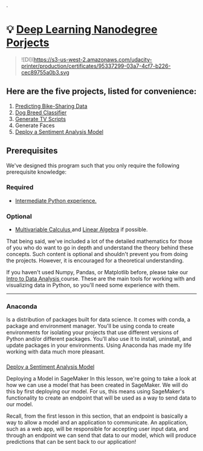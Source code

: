 


.


#  💡 [Deep Learning Nanodegree Porjects ](https://s3-us-west-2.amazonaws.com/udacity-printer/production/certificates/95337299-03a7-4cf7-b226-cec89755a0b3.svg)


>   ![Dl](https://s3-us-west-2.amazonaws.com/udacity-printer/production/certificates/95337299-03a7-4cf7-b226-cec89755a0b3.svg


## Here are the five projects, listed for convenience:




1. [Predicting Bike-Sharing Data](https://github.com/nancyalaswad90/Predicting-Bike-Sharing-Data)
2. [Dog Breed Classifier](https://github.com/nancyalaswad90/Dog-Breed-Classifier)
3. [Generate TV Scripts](https://github.com/nancyalaswad90/TV-Script-Generation)
4. Generate Faces
5. [Deploy a Sentiment Analysis Model](https://github.com/nancyalaswad90/Deploy-a-Sentiment-Analysis-Model)












## Prerequisites



We've designed this program such that you only require the following prerequisite knowledge:


### Required


 - [Intermediate Python experience.](https://classroom.udacity.com/courses/ud1110/lessons/2faaad2c-7904-4752-b289-da787460e159/concepts/6bc01f04-e09b-4406-9026-a6f1ca329eac)



### Optional


- [Multivariable Calculus ](https://www.khanacademy.org/math/multivariable-calculus) and [Linear Algebra](https://www.khanacademy.org/math/linear-algebra) if possible.




That being said, we've included a lot of the detailed mathematics for those of you who do want to go in depth and understand the theory behind these concepts. Such content is optional and shouldn't prevent you from doing the projects. However, it is encouraged  for a theoretical understanding.






If you haven't used Numpy, Pandas, or Matplotlib before, please take our [Intro to Data Analysis ](https://classroom.udacity.com/courses/ud170)course. These are the main tools for working with and visualizing data in Python, so you'll need some experience with them.




-------------------------------------


### Anaconda


Is a distribution of packages built for data science. It comes with conda, a package and environment manager. You'll be using conda to create environments for isolating your projects that use different versions of Python and/or different packages. You'll also use it to install, uninstall, and update packages in your environments. Using Anaconda has made my life working with data much more pleasant.







###


[Deploy a Sentiment Analysis Model](https://classroom.udacity.com/nanodegrees/nd101/parts/5b7b3a4c-10eb-4293-b821-ec6f539524dc/modules/18b878df-6e0d-4f87-953c-385777327c49/lessons/8efca8ea-839c-4e13-ba87-2e12a86c60ae/concepts/5804c6fe-492b-4777-a234-58228b1a874a)


Deploying a Model in SageMaker
In this lesson, we're going to take a look at how we can use a model that has been created in SageMaker. We will do this by first deploying our model. For us, this means using SageMaker's functionality to create an endpoint that will be used as a way to send data to our model.

Recall, from the first lesson in this section, that an endpoint is basically a way to allow a model and an application to communicate. An application, such as a web app, will be responsible for accepting user input data, and through an endpoint we can send that data to our model, which will produce predictions that can be sent back to our application!


